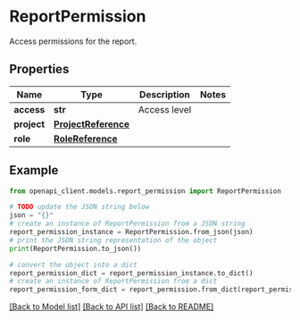 # ReportPermission

Access permissions for the report.

## Properties

Name | Type | Description | Notes
------------ | ------------- | ------------- | -------------
**access** | **str** | Access level | 
**project** | [**ProjectReference**](ProjectReference.md) |  | 
**role** | [**RoleReference**](RoleReference.md) |  | 

## Example

```python
from openapi_client.models.report_permission import ReportPermission

# TODO update the JSON string below
json = "{}"
# create an instance of ReportPermission from a JSON string
report_permission_instance = ReportPermission.from_json(json)
# print the JSON string representation of the object
print(ReportPermission.to_json())

# convert the object into a dict
report_permission_dict = report_permission_instance.to_dict()
# create an instance of ReportPermission from a dict
report_permission_form_dict = report_permission.from_dict(report_permission_dict)
```
[[Back to Model list]](../README.md#documentation-for-models) [[Back to API list]](../README.md#documentation-for-api-endpoints) [[Back to README]](../README.md)


